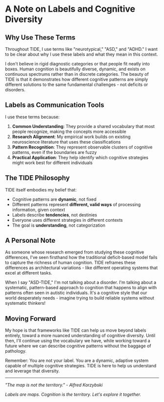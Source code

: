 # A Note on Labels and Cognitive Diversity

## Why Use These Terms

Throughout TIDE, I use terms like "neurotypical," "ASD," and "ADHD." I want to be clear about why I use these labels and what they mean in this context.

I don't believe in rigid diagnostic categories or that people fit neatly into boxes. Human cognition is beautifully diverse, dynamic, and exists on continuous spectrums rather than in discrete categories. The beauty of TIDE is that it demonstrates how different cognitive patterns are simply different solutions to the same fundamental challenges - not deficits or disorders.

## Labels as Communication Tools

I use these terms because:

1. **Common Understanding**: They provide a shared vocabulary that most people recognize, making the concepts more accessible
2. **Research Alignment**: My empirical work builds on existing neuroscience literature that uses these classifications
3. **Pattern Recognition**: They represent observable clusters of cognitive patterns, even if the boundaries are fuzzy
4. **Practical Application**: They help identify which cognitive strategies might work best for different individuals

## The TIDE Philosophy

TIDE itself embodies my belief that:

- Cognitive patterns are **dynamic**, not fixed
- Different patterns represent **different, valid ways** of processing information, given context
- Labels describe **tendencies**, not destinies
- Everyone uses different strategies in different contexts
- The goal is **understanding**, not categorization

## A Personal Note

As someone whose research emerged from studying these cognitive differences, I've seen firsthand how the traditional deficit-based model fails to capture the richness of human cognition. TIDE reframes these differences as architectural variations - like different operating systems that excel at different tasks.

When I say "ASD-TIDE," I'm not talking about a disorder. I'm talking about a systematic, pattern-based approach to cognition that happens to align with patterns often seen in autistic individuals. It's a cognitive style that our world desperately needs - imagine trying to build reliable systems without systematic thinkers!

## Moving Forward

My hope is that frameworks like TIDE can help us move beyond labels entirely, toward a more nuanced understanding of cognitive diversity. Until then, I'll continue using the vocabulary we have, while working toward a future where we can describe cognitive patterns without the baggage of pathology.

Remember: You are not your label. You are a dynamic, adaptive system capable of multiple cognitive strategies. TIDE is here to help us understand and leverage that diversity.

---

*"The map is not the territory." - Alfred Korzybski*

*Labels are maps. Cognition is the territory. Let's explore it together.*
